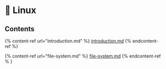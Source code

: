# 🐧 Linux

## Contents

{% content-ref url="introduction.md" %}
[introduction.md](introduction.md)
{% endcontent-ref %}

{% content-ref url="file-system.md" %}
[file-system.md](file-system.md)
{% endcontent-ref % }
